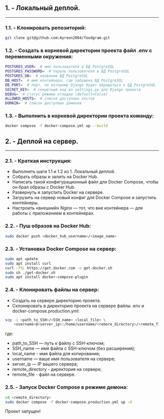 ## **1. - Локальный деплой.**
---

### **1.1. - Клонировать репозиторий:**

```sh {"id":"01J9RAX7GYEX2ZYG1G85TZW47K"}
git clone git@github.com:Ayreon2084/foodgram.git
```

### **1.2. - Создать в корневой директории проекта файл .env с переменными окружения:**

```sh {"id":"01J9RCXF8A2G1VTX77FP90T3D2"}
POSTGRES_USER=  # имя пользователя в БД PostgreSQL
POSTGRES_PASSWORD=  # пароль пользователя в БД PostgreSQL
POSTGRES_DB=  # название БД PostgreSQL
DB_HOST=  # имя контейнера, где забущена БД PostgreSQL
DB_PORT=  # порт, по которому Django будет обращаться к БД PostgreSQL
SECRET_KEY=  # секретный код из settings.py для Django проекта
DEBUG=  # статус режима отладки (default=False)
ALLOWED_HOSTS=  # список доступных хостов
DOMAIN=  # список доступных доменов
```

### **1.3. - Выполнить в корневой директории проекта команду:**

```sh {"id":"01J9RDA26E4GS2Q258PEAS9EFW"}
docker compose -f docker-compose.yml up --build
```

## **2. - Деплой на сервер.**
---

### **2.1. - Краткая инструкция:**

- Выполнить шаги 1.1 и 1.2 из 1. Локальный деплой.
- Собрать образы и залить на Docker Hub.
- Написать такой конфигурационный файл для Docker Compose, чтобы он брал образы с Docker Hub.
- Развернуть и запустить Docker на сервере.
- Загрузить на сервер новый конфиг для Docker Compose и запустить контейнеры.
- Настроить «внешний» Nginx — тот, что вне контейнера — для работы с приложением в контейнерах.

### **2.2. - Пуш образов на Docker Hub:**

```sh {"id":"01J9RDK7Z6PQCSEYTM0RTR0D83"}
sudo docker push <docker_hub_username>/<image_name>
```

### **2.3. - Установка Docker Compose на сервер:**

```sh {"id":"01J9RDN28EEBKKTD1CK7CCSYQJ"}
sudo apt update
sudo apt install curl
curl -fSL https://get.docker.com -o get-docker.sh
sudo sh ./get-docker.sh
sudo apt install docker-compose-plugin 
```

### **2.4. - Клонировать файлы на сервер:**

- Создать на сервере директорию проекта.
- Склонировать в директорию проекта на сервере файлы .env и docker-compose.production.yml:

```sh {"id":"01J9RDR1C0RJS2V3ACGFTS8RZ0"}
scp -i <path_to_SSH>/<SSH_name> <local_file> \
    <username>@<server_ip>:/home/username/<remore_directory>/<remote_file> 
```

где:
- path_to_SSH — путь к файлу с SSH-ключом;
- SSH_name — имя файла с SSH-ключом (без расширения);
- local_name - имя файла для копирования;
- username — ваше имя пользователя на сервере;
- server_ip — IP вашего сервера;
- remote_directory - директория на сервере;
- remote_file - файл на сервере.

### **2.5. - Запуск Docker Compose в режиме демона:**

```sh {"id":"01J9RE0VAD33S1BS7CWDCCTABF"}
cd <remote_directory>
sudo docker compose -f docker-compose.production.yml up -d
```

Проект запущен!